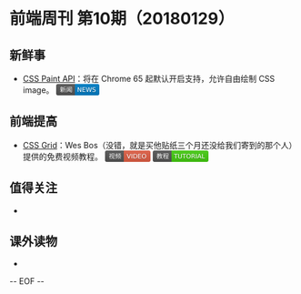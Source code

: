 # 前端周刊 第10期（20180129）

## 新鲜事
- [CSS Paint API](https://developers.google.com/web/updates/2018/01/paintapi?utm_source=mife&utm_medium=article&utm_campaign=mifeweekly&utm_term=news)：将在 Chrome 65 起默认开启支持，允许自由绘制 CSS image。 <img valign="top" width="auto" height="20" src="./assets/news.svg" />

## 前端提高
- [CSS Grid](https://cssgrid.io/?utm_source=mife&utm_medium=article&utm_campaign=mifeweekly&utm_term=video)：Wes Bos（没错，就是买他贴纸三个月还没给我们寄到的那个人）提供的免费视频教程。 <img valign="top" width="auto" height="20" src="./assets/video.svg" /> <img valign="top" width="auto" height="20" src="./assets/tutorial.svg" />

## 值得关注
-

## 课外读物
-

-- EOF --